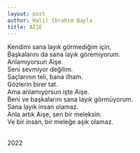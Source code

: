 ```yaml
---
layout: post  
author: Halil Ibrahim Bayla  
title: AİŞE
---
```


Kendimi sana layık görmediğim için, <br>
Başkalarını da sana layık göremiyorum. <br>
Anlamıyorsun Aişe. <br>
Seni sevmiyor değilim. <br>
Saçlarının teli, bana ilham. <br>
Gözlerin birer tat. <br>
Ama anlamıyorsun işte Aişe. <br>
Beni ve başkalarını sana layık görmüyorum. <br>
Sana layık insan olamaz. <br>
Anla artık Aişe, sen bir meleksin. <br>
Ve bir insan, bir meleğe aşık olamaz. <br> <br>

2022